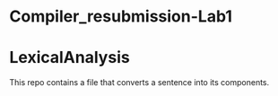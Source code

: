 # Compiler_resubmission-Lab1
# LexicalAnalysis
This repo contains a file that converts a sentence into its components.
